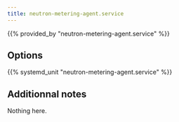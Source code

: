 ```yaml
---
title: neutron-metering-agent.service
---
```


{{% provided_by "neutron-metering-agent.service" %}}

## Options

{{% systemd_unit "neutron-metering-agent.service" %}}

## Additionnal notes

Nothing here.